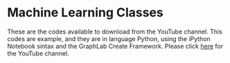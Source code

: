 # Machine Learning Classes

These are the codes available to download from the YouTube channel.
This codes are example, and they are in language Python, using the iPython Notebook sintax and the GraphLab Create Framework.
Please click [here](https://www.youtube.com/channel/UCRoEBPNrFMEz-RrrgtESlng "Pedro Pinho's Channel") for the YouTube channel.
